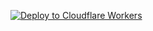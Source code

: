 [![Deploy to Cloudflare Workers](https://camo.githubusercontent.com/1f3d0b4d44a2c3f12c78bd02bae907169430e04d728006db9f97a4c98d1b33cf/68747470733a2f2f696d672e736869656c64732e696f2f62616467652f6465706c6f792d746f253230636c6f7564666c6172652d6f72616e67653f7374796c653d666c61742d737175617265)](https://api-yandex-downloader.btfcompanystorage.workers.dev/?url=https://github.com/ydvkrn/Yandex)
